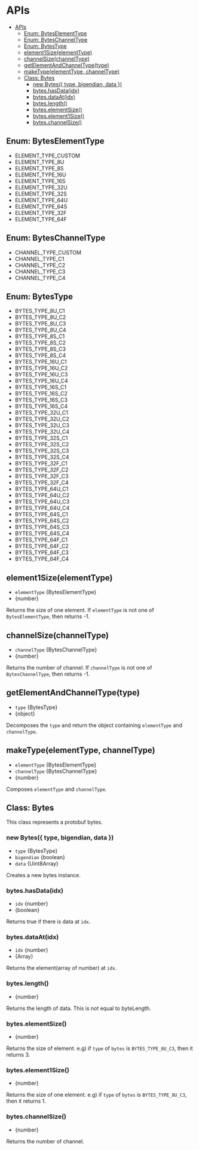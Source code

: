 # APIs

- [APIs](#apis)
  - [Enum: BytesElementType](#enum-byteselementtype)
  - [Enum: BytesChannelType](#enum-byteschanneltype)
  - [Enum: BytesType](#enum-bytestype)
  - [element1Size(elementType)](#element1sizeelementtype)
  - [channelSize(channelType)](#channelsizechanneltype)
  - [getElementAndChannelType(type)](#getelementandchanneltypetype)
  - [makeType(elementType, channelType)](#maketypeelementtype-channeltype)
  - [Class: Bytes](#class-bytes)
    - [new Bytes({ type, bigendian, data })](#new-bytes-type-bigendian-data)
    - [bytes.hasData(idx)](#byteshasdataidx)
    - [bytes.dataAt(idx)](#bytesdataatidx)
    - [bytes.length()](#byteslength)
    - [bytes.elementSize()](#byteselementsize)
    - [bytes.element1Size()](#byteselement1size)
    - [bytes.channelSize()](#byteschannelsize)

## Enum: BytesElementType

* ELEMENT_TYPE_CUSTOM
* ELEMENT_TYPE_8U
* ELEMENT_TYPE_8S
* ELEMENT_TYPE_16U
* ELEMENT_TYPE_16S
* ELEMENT_TYPE_32U
* ELEMENT_TYPE_32S
* ELEMENT_TYPE_64U
* ELEMENT_TYPE_64S
* ELEMENT_TYPE_32F
* ELEMENT_TYPE_64F

## Enum: BytesChannelType

* CHANNEL_TYPE_CUSTOM
* CHANNEL_TYPE_C1
* CHANNEL_TYPE_C2
* CHANNEL_TYPE_C3
* CHANNEL_TYPE_C4

## Enum: BytesType

* BYTES_TYPE_8U_C1
* BYTES_TYPE_8U_C2
* BYTES_TYPE_8U_C3
* BYTES_TYPE_8U_C4
* BYTES_TYPE_8S_C1
* BYTES_TYPE_8S_C2
* BYTES_TYPE_8S_C3
* BYTES_TYPE_8S_C4
* BYTES_TYPE_16U_C1
* BYTES_TYPE_16U_C2
* BYTES_TYPE_16U_C3
* BYTES_TYPE_16U_C4
* BYTES_TYPE_16S_C1
* BYTES_TYPE_16S_C2
* BYTES_TYPE_16S_C3
* BYTES_TYPE_16S_C4
* BYTES_TYPE_32U_C1
* BYTES_TYPE_32U_C2
* BYTES_TYPE_32U_C3
* BYTES_TYPE_32U_C4
* BYTES_TYPE_32S_C1
* BYTES_TYPE_32S_C2
* BYTES_TYPE_32S_C3
* BYTES_TYPE_32S_C4
* BYTES_TYPE_32F_C1
* BYTES_TYPE_32F_C2
* BYTES_TYPE_32F_C3
* BYTES_TYPE_32F_C4
* BYTES_TYPE_64U_C1
* BYTES_TYPE_64U_C2
* BYTES_TYPE_64U_C3
* BYTES_TYPE_64U_C4
* BYTES_TYPE_64S_C1
* BYTES_TYPE_64S_C2
* BYTES_TYPE_64S_C3
* BYTES_TYPE_64S_C4
* BYTES_TYPE_64F_C1
* BYTES_TYPE_64F_C2
* BYTES_TYPE_64F_C3
* BYTES_TYPE_64F_C4

## element1Size(elementType)

* `elementType` {BytesElementType}
* {number}

Returns the size of one element. If `elementType` is not one of `BytesElementType`, then returns -1.

## channelSize(channelType)

* `channelType` {BytesChannelType}
* {number}

Returns the number of channel. If `channelType` is not one of `BytesChannelType`, then returns -1.

## getElementAndChannelType(type)

* `type` {BytesType}
* {object}

Decomposes the `type` and return the object containing `elementType` and `channelType`.

## makeType(elementType, channelType)

* `elementType` {BytesElementType}
* `channelType` {BytesChannelType}
* {number}

Composes `elementType` and `channelType`.

## Class: Bytes

This class represents a protobuf bytes.

### new Bytes({ type, bigendian, data })

* `type` {BytesType}
* `bigendian` {boolean}
* `data` {Uint8Array}

Creates a new bytes instance.

### bytes.hasData(idx)

* `idx` {number}
* {boolean}

Returns true if there is data at `idx`.

### bytes.dataAt(idx)

* `idx` {number}
* {Array}

Returns the element(array of number) at `idx`.

### bytes.length()

* {number}

Returns the length of data. This is not equal to byteLength.

### bytes.elementSize()

* {number}

Returns the size of element. e.g) if `type` of `bytes` is `BYTES_TYPE_8U_C3`, then it returns 3.

### bytes.element1Size()

* {number}

Returns the size of one element. e.g) if `type` of `bytes` is `BYTES_TYPE_8U_C3`, then it returns 1.

### bytes.channelSize()

* {number}

Returns the number of channel.